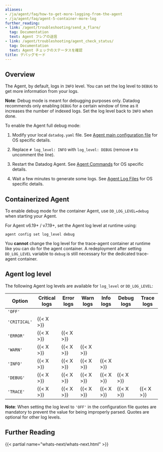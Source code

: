 ```yaml
---
aliases:
- /ja/agent/faq/how-to-get-more-logging-from-the-agent
- /ja/agent/faq/agent-5-container-more-log
further_reading:
- link: /agent/troubleshooting/send_a_flare/
  tag: Documentation
  text: Agent フレアの送信
- link: /agent/troubleshooting/agent_check_status/
  tag: Documentation
  text: Agent チェックのステータスを確認
title: デバッグモード
---
```


## Overview

The Agent, by default, logs in `INFO` level. You can set the log level to `DEBUG` to get more information from your logs.

**Note**: Debug mode is meant for debugging purposes only. Datadog recommends only enabling `DEBUG` for a certain window of time as it increases the number of indexed logs. Set the log level back to `INFO` when done.

To enable the Agent full debug mode:

1. Modify your local `datadog.yaml` file. See [Agent main configuration file][1] for OS specific details.

2. Replace `# log_level: INFO` with `log_level: DEBUG` (remove `#` to uncomment the line).

3. Restart the Datadog Agent. See [Agent Commands][2] for OS specific details.

4. Wait a few minutes to generate some logs. See [Agent Log Files][3] for OS specific details.

## Containerized Agent

To enable debug mode for the container Agent, use `DD_LOG_LEVEL=debug` when starting your Agent.

For Agent v6.19+ / v7.19+, set the Agent log level at runtime using:

```shell
agent config set log_level debug
```

You **cannot** change the log level for the trace-agent container at runtime like you can do for the agent container. A redeployment after setting `DD_LOG_LEVEL` variable to `debug` is still necessary for the dedicated trace-agent container.

## Agent log level

The following Agent log levels are available for `log_level` or `DD_LOG_LEVEL`:

| Option     | Critical logs | Error logs | Warn logs | Info logs | Debug logs | Trace logs |
|------------|---------------|------------|-----------|-----------|------------|------------|
| `'OFF'`      |               |            |           |           |            |            |
| `'CRITICAL'` | {{< X >}}     |            |           |           |            |            |
| `'ERROR'`    | {{< X >}}     | {{< X >}}  |           |           |            |            |
| `'WARN'`     | {{< X >}}     | {{< X >}}  | {{< X >}} |           |            |            |
| `'INFO'`     | {{< X >}}     | {{< X >}}  | {{< X >}} | {{< X >}} |            |            |
| `'DEBUG'`    | {{< X >}}     | {{< X >}}  | {{< X >}} | {{< X >}} | {{< X >}}  |            |
| `'TRACE'`    | {{< X >}}     | {{< X >}}  | {{< X >}} | {{< X >}} | {{< X >}}  | {{< X >}}  |

**Note**: When setting the log level to `'OFF'` in the configuration file quotes are mandatory to prevent the value for being improperly parsed. Quotes are optional for other log levels.

## Further Reading

{{< partial name="whats-next/whats-next.html" >}}

[1]: /ja/agent/configuration/agent-configuration-files/#agent-main-configuration-file
[2]: /ja/agent/configuration/agent-commands/#restart-the-agent
[3]: /ja/agent/configuration/agent-log-files/